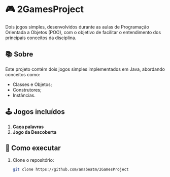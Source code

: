 # 🎮 2GamesProject

Dois jogos simples, desenvolvidos durante as aulas de Programação Orientada a Objetos (POO), com o objetivo de facilitar o entendimento dos principais conceitos da disciplina.

## 📚 Sobre

Este projeto contém dois jogos simples implementados em Java, abordando conceitos como:
- Classes e Objetos;
- Construtores;
- Instâncias.

## 🕹️ Jogos incluídos
1. **Caça palavras**
2. **Jogo da Descoberta**

## 🚀 Como executar

1. Clone o repositório:
   ```bash
   git clone https://github.com/anabeatm/2GamesProject
